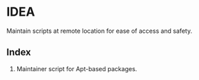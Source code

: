 # IDEA
Maintain scripts at remote location for ease of access and safety.

## Index
1) Maintainer script for Apt-based packages.
